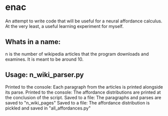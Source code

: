 # enac
An attempt to write code that will be useful for a neural affordance calculus. At the very least, a useful learning experiment for myself.

## Whats in a name: 
n is the number of wikipedia articles that the program downloads and examines. It is meant to be around 10.

## Usage: n_wiki_parser.py
Printed to the console: Each paragraph from the articles is printed alongside its parse.
Printed to the console: The affordance distributions are printed at the conclusion of the script.
Saved to a file: The paragraphs and parses are saved to "n_wiki_pages"
Saved to a file: The affordance distribution is pickled and saved in "all_affordances.py"
